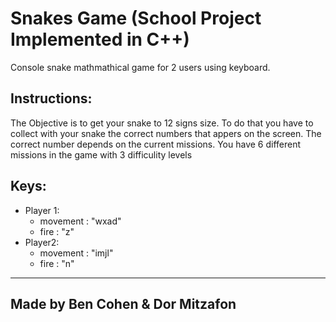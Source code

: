 # Snakes Game (School Project Implemented in C++)

Console snake mathmathical game for 2 users using keyboard.

## Instructions:
The Objective is to get your snake to 12 signs size.
To do that you have to collect with your snake the correct numbers that appers on the screen.
The correct number depends on the current missions.
You have 6 different missions in the game with 3 difficulity levels

## Keys:
- Player 1:
  - movement :  "wxad"
  - fire :      "z"
- Player2:
  - movement :  "imjl"
  - fire :      "n"

------------
## Made by Ben Cohen & Dor Mitzafon
